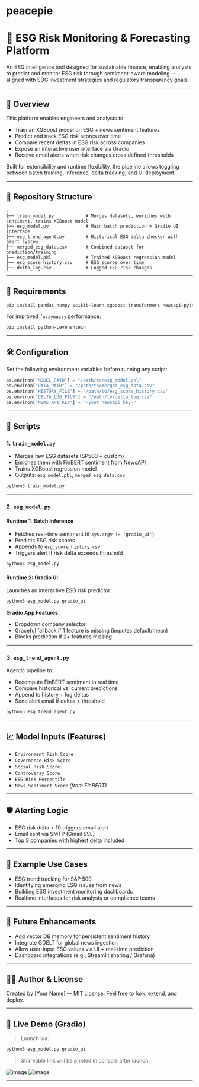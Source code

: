 # peacepie
# 📘 ESG Risk Monitoring & Forecasting Platform

An ESG intelligence tool designed for sustainable finance, enabling analysts to predict and monitor ESG risk through sentiment-aware modeling — aligned with SDG investment strategies and regulatory transparency goals.


---

## 🧠 Overview

This platform enables engineers and analysts to:

* Train an XGBoost model on ESG + news sentiment features
* Predict and track ESG risk scores over time
* Compare recent deltas in ESG risk across companies
* Expose an interactive user interface via Gradio
* Receive email alerts when risk changes cross defined thresholds

Built for extensibility and runtime flexibility, the pipeline allows toggling between batch training, inference, delta tracking, and UI deployment.

---

## 📁 Repository Structure

```
.
├── train_model.py            # Merges datasets, enriches with sentiment, trains XGBoost model
├── esg_model.py              # Main batch prediction + Gradio UI interface
├── esg_trend_agent.py        # Historical ESG delta checker with alert system
├── merged_esg_data.csv       # Combined dataset for prediction/training
├── esg_model.pkl             # Trained XGBoost regression model
├── esg_score_history.csv     # ESG scores over time
├── delta_log.csv             # Logged ESG risk changes
```

---

## 🔧 Requirements

```bash
pip install pandas numpy scikit-learn xgboost transformers newsapi-python fuzzywuzzy gradio
```

For improved `fuzzywuzzy` performance:

```bash
pip install python-Levenshtein
```

---

## 🛠️ Configuration

Set the following environment variables before running any script:

```python
os.environ["MODEL_PATH"] = "/path/to/esg_model.pkl"
os.environ["DATA_PATH"] = "/path/to/merged_esg_data.csv"
os.environ["HISTORY_FILE"] = "/path/to/esg_score_history.csv"
os.environ["DELTA_LOG_FILE"] = "/path/to/delta_log.csv"
os.environ["NEWS_API_KEY"] = "<your_newsapi_key>"
```

---

## 🚀 Scripts

### 1. `train_model.py`

* Merges raw ESG datasets (SP500 + custom)
* Enriches them with FinBERT sentiment from NewsAPI
* Trains XGBoost regression model
* Outputs: `esg_model.pkl`, `merged_esg_data.csv`

```bash
python3 train_model.py
```

---

### 2. `esg_model.py`

#### Runtime 1: Batch Inference

* Fetches real-time sentiment (if `sys.argv != 'gradio_ui'`)
* Predicts ESG risk scores
* Appends to `esg_score_history.csv`
* Triggers alert if risk delta exceeds threshold

```bash
python3 esg_model.py
```

#### Runtime 2: Gradio UI

Launches an interactive ESG risk predictor.

```bash
python3 esg_model.py gradio_ui
```

**Gradio App Features:**

* Dropdown company selector
* Graceful fallback if 1 feature is missing (imputes default/mean)
* Blocks prediction if 2+ features missing

---

### 3. `esg_trend_agent.py`

Agentic pipeline to:

* Recompute FinBERT sentiment in real time
* Compare historical vs. current predictions
* Append to history + log deltas
* Send alert email if deltas > threshold

```bash
python3 esg_trend_agent.py
```

---

## 📈 Model Inputs (Features)

* `Environment Risk Score`
* `Governance Risk Score`
* `Social Risk Score`
* `Controversy Score`
* `ESG Risk Percentile`
* `News Sentiment Score` *(from FinBERT)*

---

## 🛡️ Alerting Logic

* ESG risk delta > 10 triggers email alert
* Email sent via SMTP (Gmail SSL)
* Top 3 companies with highest delta included

---

## 🧪 Example Use Cases

* ESG trend tracking for S\&P 500
* Identifying emerging ESG issues from news
* Building ESG investment monitoring dashboards
* Realtime interfaces for risk analysts or compliance teams

---

## 🧠 Future Enhancements

* Add vector DB memory for persistent sentiment history
* Integrate GDELT for global news ingestion
* Allow user-input ESG values via UI + real-time prediction
* Dashboard integrations (e.g., Streamlit sharing / Grafana)

---

## 👨‍💻 Author & License

Created by \[Your Name] — MIT License. Feel free to fork, extend, and deploy.

---

## 🔗 Live Demo (Gradio)

> Launch via:

```bash
python3 esg_model.py gradio_ui
```

> Shareable link will be printed in console after launch.

![image](https://github.com/user-attachments/assets/8fb17e3c-040b-4977-8bd5-ece34f003937)
![image](https://github.com/user-attachments/assets/f9da8963-56b5-462c-93aa-8a5543f0288d)




---
